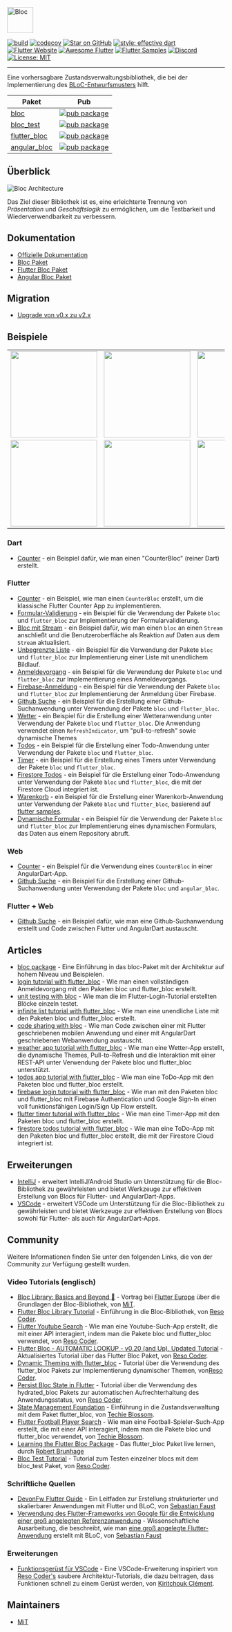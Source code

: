 <img src="https://raw.githubusercontent.com/mit-73/true_bloc/master/docs/assets/bloc_logo_full.png" height="60" alt="Bloc" />

[![build](https://github.com/mit-73/true_bloc/workflows/build/badge.svg)](https://github.com/mit-73/true_bloc/actions)
[![codecov](https://codecov.io/gh/mit-73/true_bloc/branch/master/graph/badge.svg)](https://codecov.io/gh/mit-73/true_bloc)
[![Star on GitHub](https://img.shields.io/github/stars/mit-73/true_bloc.svg?style=flat&logo=github&colorB=deeppink&label=stars)](https://github.com/mit-73/true_bloc)
[![style: effective dart](https://img.shields.io/badge/style-effective_dart-40c4ff.svg)](https://github.com/tenhobi/effective_dart)
[![Flutter Website](https://img.shields.io/badge/flutter-website-deepskyblue.svg)](https://flutter.dev/docs/development/data-and-backend/state-mgmt/options#bloc--rx)
[![Awesome Flutter](https://img.shields.io/badge/awesome-flutter-blue.svg?longCache=true)](https://github.com/Solido/awesome-flutter#standard)
[![Flutter Samples](https://img.shields.io/badge/flutter-samples-teal.svg?longCache=true)](http://fluttersamples.com)
[![Discord](https://img.shields.io/discord/649708778631200778.svg?logo=discord&color=blue)](https://discord.gg/true_bloc)
[![License: MIT](https://img.shields.io/badge/license-MIT-purple.svg)](https://opensource.org/licenses/MIT)

---

Eine vorhersagbare Zustandsverwaltungsbibliothek, die bei der Implementierung des [BLoC-Entwurfsmusters](https://www.didierboelens.com/2018/08/reactive-programming---streams---bloc) hilft.

| Paket                                                                              | Pub                                                                                                    |
| ---------------------------------------------------------------------------------- | ------------------------------------------------------------------------------------------------------ |
| [bloc](https://github.com/mit-73/true_bloc/tree/master/packages/true_bloc)                 | [![pub package](https://img.shields.io/pub/v/true_bloc.svg)](https://pub.dev/packages/true_bloc)                 |
| [bloc_test](https://github.com/mit-73/true_bloc/tree/master/packages/bloc_test)       | [![pub package](https://img.shields.io/pub/v/bloc_test.svg)](https://pub.dev/packages/bloc_test)       |
| [flutter_bloc](https://github.com/mit-73/true_bloc/tree/master/packages/flutter_bloc) | [![pub package](https://img.shields.io/pub/v/flutter_bloc.svg)](https://pub.dev/packages/flutter_bloc) |
| [angular_bloc](https://github.com/mit-73/true_bloc/tree/master/packages/angular_bloc) | [![pub package](https://img.shields.io/pub/v/angular_bloc.svg)](https://pub.dev/packages/angular_bloc) |

## Überblick

<img src="https://raw.githubusercontent.com/mit-73/true_bloc/master/docs/assets/bloc_architecture.png" alt="Bloc Architecture" />

Das Ziel dieser Bibliothek ist es, eine erleichterte Trennung von _Präsentation_ und _Geschäftslogik_ zu ermöglichen, um die Testbarkeit und Wiederverwendbarkeit zu verbessern.

## Dokumentation

- [Offizielle Dokumentation](https://mit-73.github.io/true_bloc)
- [Bloc Paket](https://github.com/mit-73/true_bloc/tree/master/packages/true_bloc/README.md)
- [Flutter Bloc Paket](https://github.com/mit-73/true_bloc/tree/master/packages/flutter_bloc/README.md)
- [Angular Bloc Paket](https://github.com/mit-73/true_bloc/tree/master/packages/angular_bloc/README.md)

## Migration

- [Upgrade von v0.x zu v2.x ](https://dev.to/mhadaily/upgrade-to-bloc-library-v1-0-0-for-flutter-and-angular-dart-2np0)

## Beispiele

<div style="text-align: center">
    <table>
        <tr>
            <td style="text-align: center">
                <a href="https://mit-73.github.io/true_bloc/#/fluttercountertutorial">
                    <img src="https://mit-73.github.io/true_bloc/assets/gifs/flutter_counter.gif" width="200"/>
                </a>
            </td>            
            <td style="text-align: center">
                <a href="https://mit-73.github.io/true_bloc/#/flutterinfinitelisttutorial">
                    <img src="https://mit-73.github.io/true_bloc/assets/gifs/flutter_infinite_list.gif" width="200"/>
                </a>
            </td>
            <td style="text-align: center">
                <a href="https://mit-73.github.io/true_bloc/#/flutterfirebaselogintutorial">
                    <img src="https://mit-73.github.io/true_bloc/assets/gifs/flutter_firebase_login.gif" width="200" />
                </a>
            </td>
        </tr>
        <tr>
            <td style="text-align: center">
                <a href="https://mit-73.github.io/true_bloc/#/flutterangulargithubsearch">
                    <img src="https://mit-73.github.io/true_bloc/assets/gifs/flutter_github_search.gif" width="200"/>
                </a>
            </td>
            <td style="text-align: center">
                <a href="https://mit-73.github.io/true_bloc/#/flutterweathertutorial">
                    <img src="https://mit-73.github.io/true_bloc/assets/gifs/flutter_weather.gif" width="200"/>
                </a>
            </td>
            <td style="text-align: center">
                <a href="https://mit-73.github.io/true_bloc/#/fluttertodostutorial">
                    <img src="https://mit-73.github.io/true_bloc/assets/gifs/flutter_todos.gif" width="200"/>
                </a>
            </td>
        </tr>
    </table>
</div>

### Dart

- [Counter](https://github.com/mit-73/true_bloc/tree/master/packages/true_bloc/example) - ein Beispiel dafür, wie man einen "CounterBloc" (reiner Dart) erstellt.

### Flutter

- [Counter](https://mit-73.github.io/true_bloc/#/fluttercountertutorial) - ein Beispiel, wie man einen `CounterBloc` erstellt, um die klassische Flutter Counter App zu implementieren.
- [Formular-Validierung](https://github.com/mit-73/true_bloc/tree/master/examples/flutter_form_validation) - ein Beispiel für die Verwendung der Pakete `bloc` und `flutter_bloc` zur Implementierung der Formularvalidierung.
- [Bloc mit Stream](https://github.com/mit-73/true_bloc/tree/master/examples/flutter_bloc_with_stream) - ein Beispiel dafür, wie man einen `bloc` an einen `Stream` anschließt und die Benutzeroberfläche als Reaktion auf Daten aus dem `Stream` aktualisiert.
- [Unbegrenzte Liste](https://mit-73.github.io/true_bloc/#/flutterinfinitelisttutorial) - ein Beispiel für die Verwendung der Pakete `bloc` und `flutter_bloc` zur Implementierung einer Liste mit unendlichem Bildlauf.
- [Anmeldevorgang](https://mit-73.github.io/true_bloc/#/flutterlogintutorial) - ein Beispiel für die Verwendung der Pakete `bloc` und `flutter_bloc` zur Implementierung eines Anmeldevorgangs.
- [Firebase-Anmeldung](https://mit-73.github.io/true_bloc/#/flutterfirebaselogintutorial) - ein Beispiel für die Verwendung der Pakete `bloc` und `flutter_bloc` zur Implementierung der Anmeldung über Firebase.
- [Github Suche](https://mit-73.github.io/true_bloc/#/flutterangulargithubsearch) - ein Beispiel für die Erstellung einer Github-Suchanwendung unter Verwendung der Pakete `bloc` und `flutter_bloc`.
- [Wetter](https://mit-73.github.io/true_bloc/#/flutterweathertutorial) - ein Beispiel für die Erstellung einer Wetteranwendung unter Verwendung der Pakete `bloc` und `flutter_bloc`. Die Anwendung verwendet einen `RefreshIndicator`, um "pull-to-refresh" sowie dynamische Themes
- [Todos](https://mit-73.github.io/true_bloc/#/fluttertodostutorial) - ein Beispiel für die Erstellung einer Todo-Anwendung unter Verwendung der Pakete `bloc` und `flutter_bloc`.
- [Timer](https://github.com/mit-73/true_bloc/tree/master/examples/flutter_timer) - ein Beispiel für die Erstellung eines Timers unter Verwendung der Pakete `bloc` und `flutter_bloc`.
- [Firestore Todos](https://mit-73.github.io/true_bloc/#/flutterfirestoretodostutorial) - ein Beispiel für die Erstellung einer Todo-Anwendung unter Verwendung der Pakete `bloc` und `flutter_bloc`, die mit der Firestore Cloud integriert ist.
- [Warenkorb](https://github.com/mit-73/true_bloc/tree/master/examples/flutter_shopping_cart) - ein Beispiel für die Erstellung einer Warenkorb-Anwendung unter Verwendung der Pakete `bloc` und `flutter_bloc`, basierend auf [flutter samples](https://github.com/flutter/samples/tree/master/provider_shopper).
- [Dynamische Formular](https://github.com/mit-73/true_bloc/tree/master/examples/flutter_dynamic_form) - ein Beispiel für die Verwendung der Pakete `bloc` und `flutter_bloc` zur Implementierung eines dynamischen Formulars, das Daten aus einem Repository abruft.

### Web

- [Counter](https://github.com/mit-73/true_bloc/tree/master/examples/angular_counter) - ein Beispiel für die Verwendung eines `CounterBloc` in einer AngularDart-App.
- [Github Suche](https://github.com/mit-73/true_bloc/tree/master/examples/github_search/angular_github_search) - ein Beispiel für die Erstellung einer Github-Suchanwendung unter Verwendung der Pakete `bloc` und `angular_bloc`.

### Flutter + Web

- [Github Suche](https://github.com/mit-73/true_bloc/tree/master/examples/github_search) - ein Beispiel dafür, wie man eine Github-Suchanwendung erstellt und Code zwischen Flutter und AngularDart austauscht.

## Articles

- [bloc package](https://medium.com/flutter-community/flutter-bloc-package-295b53e95c5c) - Eine Einführung in das bloc-Paket mit der Architektur auf hohem Niveau und Beispielen.
- [login tutorial with flutter_bloc](https://medium.com/flutter-community/flutter-login-tutorial-with-flutter-bloc-ea606ef701ad) - Wie man einen vollständigen Anmeldevorgang mit den Paketen bloc und flutter_bloc erstellt.
- [unit testing with bloc](https://medium.com/@felangelov/unit-testing-with-bloc-b94de9655d86) - Wie man die im Flutter-Login-Tutorial erstellten Blöcke einzeln testet.
- [infinite list tutorial with flutter_bloc](https://medium.com/flutter-community/flutter-infinite-list-tutorial-with-flutter-bloc-2fc7a272ec67) - Wie man eine unendliche Liste mit den Paketen bloc und flutter_bloc erstellt.
- [code sharing with bloc](https://medium.com/flutter-community/code-sharing-with-bloc-b867302c18ef) - Wie man Code zwischen einer mit Flutter geschriebenen mobilen Anwendung und einer mit AngularDart geschriebenen Webanwendung austauscht.
- [weather app tutorial with flutter_bloc](https://medium.com/flutter-community/weather-app-with-flutter-bloc-e24a7253340d) - Wie man eine Wetter-App erstellt, die dynamische Themes, Pull-to-Refresh und die Interaktion mit einer REST-API unter Verwendung der Pakete bloc und flutter_bloc unterstützt.
- [todos app tutorial with flutter_bloc](https://medium.com/flutter-community/flutter-todos-tutorial-with-flutter-bloc-d9dd833f9df3) - Wie man eine ToDo-App mit den Paketen bloc und flutter_bloc erstellt.
- [firebase login tutorial with flutter_bloc](https://medium.com/flutter-community/firebase-login-with-flutter-bloc-47455e6047b0) - Wie man mit den Paketen bloc und flutter_bloc mit Firebase Authentication und Google Sign-In einen voll funktionsfähigen Login/Sign Up Flow erstellt.
- [flutter timer tutorial with flutter_bloc](https://medium.com/flutter-community/flutter-timer-with-flutter-bloc-a464e8332ceb) - Wie man eine Timer-App mit den Paketen bloc und flutter_bloc erstellt.
- [firestore todos tutorial with flutter_bloc](https://medium.com/flutter-community/firestore-todos-with-flutter-bloc-7b2d5fadcc80) - Wie man eine ToDo-App mit den Paketen bloc und flutter_bloc erstellt, die mit der Firestore Cloud integriert ist.

## Erweiterungen

- [IntelliJ](https://plugins.jetbrains.com/plugin/12129-bloc-code-generator) - erweitert IntelliJ/Android Studio um Unterstützung für die Bloc-Bibliothek zu gewährleisten und bietet Werkzeuge zur effektiven Erstellung von Blocs für Flutter- und AngularDart-Apps.
- [VSCode](https://marketplace.visualstudio.com/items?itemName=FelixAngelov.bloc#overview) - erweitert VSCode um Unterstützung für die Bloc-Bibliothek zu gewährleisten und bietet Werkzeuge zur effektiven Erstellung von Blocs sowohl für Flutter- als auch für AngularDart-Apps.

## Community

Weitere Informationen finden Sie unter den folgenden Links, die von der Community zur Verfügung gestellt wurden.

### Video Tutorials (englisch)

- [Bloc Library: Basics and Beyond 🚀](https://youtu.be/knMvKPKBzGE) - Vortrag bei [Flutter Europe](https://fluttereurope.dev) über die Grundlagen der Bloc-Bibliothek, von [MiT](https://github.com/mit-73).
- [Flutter Bloc Library Tutorial](https://www.youtube.com/watch?v=hTExlt1nJZI) - Einführung in die Bloc-Bibliothek, von [Reso Coder](https://resocoder.com).
- [Flutter Youtube Search](https://www.youtube.com/watch?v=BJY8nuYUM7M) - Wie man eine Youtube-Such-App erstellt, die mit einer API interagiert, indem man die Pakete bloc und flutter_bloc verwendet, von [Reso Coder](https://resocoder.com).
- [Flutter Bloc - AUTOMATIC LOOKUP - v0.20 (and Up), Updated Tutorial](https://www.youtube.com/watch?v=_vOpPuVfmiU) - Aktualisiertes Tutorial über das Flutter Bloc Paket, von [Reso Coder](https://resocoder.com).
- [Dynamic Theming with flutter_bloc](https://www.youtube.com/watch?v=YYbhkg-W8Mg) - Tutorial über die Verwendung des flutter_bloc Pakets zur Implementierung dynamischer Themen, von[Reso Coder](https://resocoder.com).
- [Persist Bloc State in Flutter](https://www.youtube.com/watch?v=vSOpZd_FFEY) - Tutorial über die Verwendung des hydrated_bloc Pakets zur automatischen Aufrechterhaltung des Anwendungsstatus, von [Reso Coder](https://resocoder.com).
- [State Management Foundation](https://www.youtube.com/watch?v=S2KmxzgsTwk&t=731s) - Einführung in die Zustandsverwaltung mit dem Paket flutter_bloc, von [Techie Blossom](https://techieblossom.com).
- [Flutter Football Player Search](https://www.youtube.com/watch?v=S2KmxzgsTwk) - Wie man eine Football-Spieler-Such-App erstellt, die mit einer API interagiert, indem man die Pakete bloc und flutter_bloc verwendet, von [Techie Blossom](https://techieblossom.com).
- [Learning the Flutter Bloc Package](https://www.youtube.com/watch?v=eAiCPl3yk9A&t=1s) - Das flutter_bloc Paket live lernen, durch [Robert Brunhage](https://www.youtube.com/channel/UCSLIg5O0JiYO1i2nD4RclaQ)
- [Bloc Test Tutorial](https://www.youtube.com/watch?v=S6jFBiiP0Mc) - Tutorial zum Testen einzelner blocs mit dem bloc_test Paket, von [Reso Coder](https://resocoder.com).

### Schriftliche Quellen

- [DevonFw Flutter Guide](https://github.com/devonfw-forge/devonfw4flutter) - Ein Leitfaden zur Erstellung strukturierter und skalierbarer Anwendungen mit Flutter und BLoC, von [Sebastian Faust](https://github.com/Fasust)
- [Verwendung des Flutter-Frameworks von Google für die Entwicklung einer groß angelegten Referenzanwendung](https://epb.bibl.th-koeln.de/frontdoor/index/index/docId/1498) - Wissenschaftliche Ausarbeitung, die beschreibt, wie man [eine groß angelegte Flutter-Anwendung](https://github.com/devonfw-forge/devonfw4flutter-mts-app) erstellt mit BLoC, von [Sebastian Faust](https://github.com/Fasust)

### Erweiterungen

- [Funktionsgerüst für VSCode](https://marketplace.visualstudio.com/items?itemName=KiritchoukC.flutter-clean-architecture) - Eine VSCode-Erweiterung inspiriert von [Reso Coder's](https://resocoder.com) saubere Architektur-Tutorials, die dazu beitragen, dass Funktionen schnell zu einem Gerüst werden, von [Kiritchouk Clément](https://github.com/KiritchoukC).

## Maintainers

- [MiT](https://github.com/mit-73)
